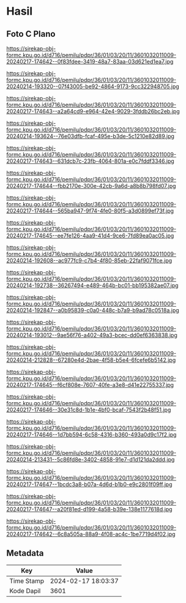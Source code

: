 # Hasil

## Foto C Plano

https://sirekap-obj-formc.kpu.go.id/d716/pemilu/pdpr/36/01/03/20/11/3601032011009-20240217-174642--0f83fdee-3419-48a7-83aa-03d621ed1ea7.jpg

https://sirekap-obj-formc.kpu.go.id/d716/pemilu/pdpr/36/01/03/20/11/3601032011009-20240214-193320--07f43005-be92-4864-9173-9cc322948705.jpg

https://sirekap-obj-formc.kpu.go.id/d716/pemilu/pdpr/36/01/03/20/11/3601032011009-20240217-174643--a2a64cd9-e964-42e4-9029-3fddb26bc2eb.jpg

https://sirekap-obj-formc.kpu.go.id/d716/pemilu/pdpr/36/01/03/20/11/3601032011009-20240214-193624--76e03dfb-fcaf-495e-b3de-5c1210e82d89.jpg

https://sirekap-obj-formc.kpu.go.id/d716/pemilu/pdpr/36/01/03/20/11/3601032011009-20240217-174643--631dcb7c-23fb-4064-801a-e0c7fddf3346.jpg

https://sirekap-obj-formc.kpu.go.id/d716/pemilu/pdpr/36/01/03/20/11/3601032011009-20240217-174644--fbb2170e-300e-42cb-9a6d-a8b8b798fd07.jpg

https://sirekap-obj-formc.kpu.go.id/d716/pemilu/pdpr/36/01/03/20/11/3601032011009-20240217-174644--565ba947-9f74-4fe0-80f5-a3d0899ef73f.jpg

https://sirekap-obj-formc.kpu.go.id/d716/pemilu/pdpr/36/01/03/20/11/3601032011009-20240217-174645--ee7fe126-4aa9-41d4-9ce6-7fd89ea0ac05.jpg

https://sirekap-obj-formc.kpu.go.id/d716/pemilu/pdpr/36/01/03/20/11/3601032011009-20240214-192608--ac977fc9-c7b4-4f80-85eb-22faf9071fce.jpg

https://sirekap-obj-formc.kpu.go.id/d716/pemilu/pdpr/36/01/03/20/11/3601032011009-20240214-192738--36267494-e489-464b-bc01-bb195382ae07.jpg

https://sirekap-obj-formc.kpu.go.id/d716/pemilu/pdpr/36/01/03/20/11/3601032011009-20240214-192847--a0b95839-c0a0-448c-b7a9-b9ad78c0518a.jpg

https://sirekap-obj-formc.kpu.go.id/d716/pemilu/pdpr/36/01/03/20/11/3601032011009-20240214-193012--9ae56f76-a402-49a3-bcec-dd0ef6363838.jpg

https://sirekap-obj-formc.kpu.go.id/d716/pemilu/pdpr/36/01/03/20/11/3601032011009-20240214-212828--67280e4d-2bae-4f58-b5e4-6fcefe6b5142.jpg

https://sirekap-obj-formc.kpu.go.id/d716/pemilu/pdpr/36/01/03/20/11/3601032011009-20240217-174645--f6cf808e-7607-40fe-a3e8-d41e22755337.jpg

https://sirekap-obj-formc.kpu.go.id/d716/pemilu/pdpr/36/01/03/20/11/3601032011009-20240217-174646--30e31c8d-1b1e-4bf0-bcaf-7543f2b48f51.jpg

https://sirekap-obj-formc.kpu.go.id/d716/pemilu/pdpr/36/01/03/20/11/3601032011009-20240217-174646--1d7bb594-6c58-4316-b360-493a0d9c17f2.jpg

https://sirekap-obj-formc.kpu.go.id/d716/pemilu/pdpr/36/01/03/20/11/3601032011009-20240214-213431--5c86fd8e-3402-4858-91e7-d1d121da2ddd.jpg

https://sirekap-obj-formc.kpu.go.id/d716/pemilu/pdpr/36/01/03/20/11/3601032011009-20240217-174647--1bcdc3a8-b07a-4d6d-b1b0-e9c2801f09ff.jpg

https://sirekap-obj-formc.kpu.go.id/d716/pemilu/pdpr/36/01/03/20/11/3601032011009-20240217-174647--a20f81ed-d199-4a58-b39e-138e1177618d.jpg

https://sirekap-obj-formc.kpu.go.id/d716/pemilu/pdpr/36/01/03/20/11/3601032011009-20240217-174642--6c8a505a-88a9-4f08-ac4c-1be7719d4f02.jpg


## Metadata

| Key        | Value               |
| ---------- | ------------------- |
| Time Stamp | 2024-02-17 18:03:37 |
| Kode Dapil | 3601                |




